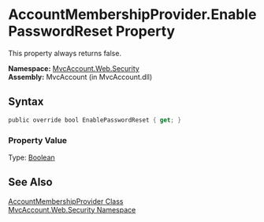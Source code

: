 AccountMembershipProvider.EnablePasswordReset Property
======================================================
This property always returns false.

**Namespace:** [MvcAccount.Web.Security][1]  
**Assembly:** MvcAccount (in MvcAccount.dll)

Syntax
------

```csharp
public override bool EnablePasswordReset { get; }
```

### Property Value
Type: [Boolean][2]

See Also
--------
[AccountMembershipProvider Class][3]  
[MvcAccount.Web.Security Namespace][1]  

[1]: ../README.md
[2]: http://msdn2.microsoft.com/en-us/library/a28wyd50
[3]: README.md